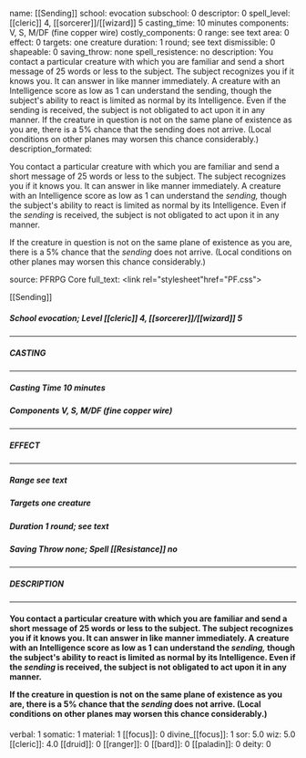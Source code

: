 name: [[Sending]]
school: evocation
subschool: 0
descriptor: 0
spell_level: [[cleric]] 4, [[sorcerer]]/[[wizard]] 5
casting_time: 10 minutes
components: V, S, M/DF (fine copper wire)
costly_components: 0
range: see text
area: 0
effect: 0
targets: one creature
duration: 1 round; see text
dismissible: 0
shapeable: 0
saving_throw: none
spell_resistence: no
description: You contact a particular creature with which you are familiar and send a short message of 25 words or less to the subject. The subject recognizes you if it knows you. It can answer in like manner immediately. A creature with an Intelligence score as low as 1 can understand the sending, though the subject's ability to react is limited as normal by its Intelligence. Even if the sending is received, the subject is not obligated to act upon it in any manner.  If the creature in question is not on the same plane of existence as you are, there is a 5% chance that the sending does not arrive. (Local conditions on other planes may worsen this chance considerably.)
description_formated: <p>You contact a particular creature with which you are familiar and send a short message of 25 words or less to the subject. The subject recognizes you if it knows you. It can answer in like manner immediately. A creature with an Intelligence score as low as 1 can understand the <i><i>sending</i>,</i> though the subject's ability to react is limited as normal by its Intelligence. Even if the <i>sending</i> is received, the subject is not obligated to act upon it in any manner.</p><p>If the creature in question is not on the same plane of existence as you are, there is a 5% chance that the <i>sending</i> does not arrive. (Local conditions on other planes may worsen this chance considerably.)</p>
source: PFRPG Core
full_text: <link rel="stylesheet"href="PF.css"><div class="heading"><p class="alignleft">[[Sending]]</p><div style="clear: both;"></div></div><div><h5><b>School </b>evocation; <b>Level </b>[[cleric]] 4, [[sorcerer]]/[[wizard]] 5</h5></div><hr/><div><h5><b>CASTING</b></h5></div><hr/><div><h5><b>Casting Time </b>10 minutes</h5><h5><b>Components </b>V, S, M/DF (fine copper wire)</h5></div><hr/><div><h5><b>EFFECT</b></h5></div><hr/><div><h5><b>Range </b>see text</h5><h5><b>Targets </b>one creature</h5><h5><b>Duration </b>1 round; see text</h5><h5><b>Saving Throw </b>none; <b>Spell [[Resistance]] </b>no</h5></div><hr/><div><h5><b>DESCRIPTION</b></h5></div><hr/><div><h4><p>You contact a particular creature with which you are familiar and send a short message of 25 words or less to the subject. The subject recognizes you if it knows you. It can answer in like manner immediately. A creature with an Intelligence score as low as 1 can understand the <i><i>sending</i>,</i> though the subject's ability to react is limited as normal by its Intelligence. Even if the <i>sending</i> is received, the subject is not obligated to act upon it in any manner.</p><p>If the creature in question is not on the same plane of existence as you are, there is a 5% chance that the <i>sending</i> does not arrive. (Local conditions on other planes may worsen this chance considerably.)</p></h4></div>
verbal: 1
somatic: 1
material: 1
[[focus]]: 0
divine_[[focus]]: 1
sor: 5.0
wiz: 5.0
[[cleric]]: 4.0
[[druid]]: 0
[[ranger]]: 0
[[bard]]: 0
[[paladin]]: 0
deity: 0
